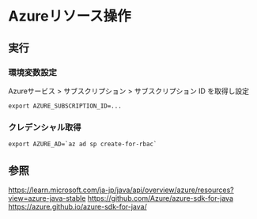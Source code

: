 Azureリソース操作
===


実行
---
### 環境変数設定

Azureサービス  > サブスクリプション > サブスクリプション ID を取得し設定
```
export AZURE_SUBSCRIPTION_ID=...
``` 

### クレデンシャル取得
```sh:クレデンシャル取得
export AZURE_AD=`az ad sp create-for-rbac`
```

## 参照
https://learn.microsoft.com/ja-jp/java/api/overview/azure/resources?view=azure-java-stable
https://github.com/Azure/azure-sdk-for-java
https://azure.github.io/azure-sdk-for-java/
